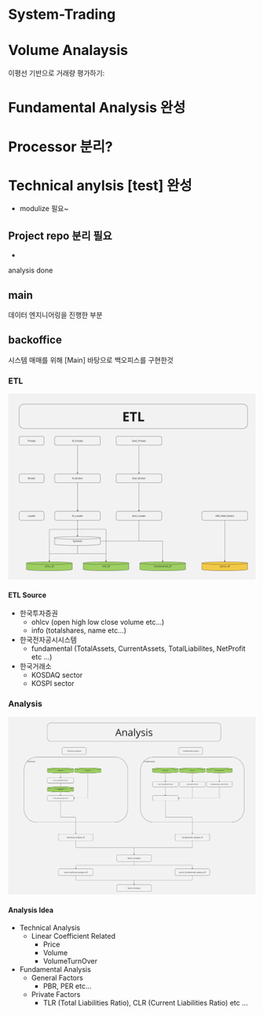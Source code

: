 # System-Trading

# Volume Analaysis 
이평선 기반으로 거래량 평가하기:

# Fundamental Analysis 완성
# Processor 분리?
# Technical anylsis [test] 완성
- modulize 필요~

## Project repo 분리 필요
- 
analysis done
## main
데이터 엔지니어링을 진행한 부분

## backoffice
시스템 매매를 위해 [Main] 바탕으로 백오피스를 구현한것

### ETL
<img width="1024" alt="image" src="./.README_ASSETS/etl.png">

#### ETL Source
- 한국투자증권
    - ohlcv (open high low close volume etc...)
    - info (totalshares, name etc...)
- 한국전자공시시스템
    - fundamental (TotalAssets, CurrentAssets, TotalLiabilites, NetProfit etc ...)
- 한국거래소
    - KOSDAQ sector
    - KOSPI sector 

### Analysis
<img width="1024" alt="image" src="./.README_ASSETS/analysis.png">

#### Analysis Idea
- Technical Analysis
    - Linear Coefficient Related
        - Price
        - Volume
        - VolumeTurnOver
- Fundamental Analysis
    - General Factors
        - PBR, PER etc...
    - Private Factors
        - TLR (Total Liabilities Ratio), CLR (Current Liabilities Ratio) etc ...

### 
